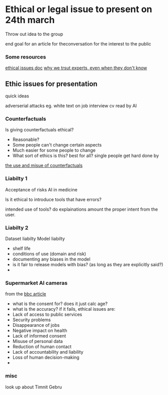 # Ethical or legal issue to present on 24th march
Throw out idea to the group

end goal for an article for theconversation for the interest to the public


### Some resources
[ethical issues doc](https://www.ncbi.nlm.nih.gov/pmc/articles/PMC7968615/)
[why we trsut experts, even when they don't know](https://theconversation.com/why-we-trust-experts-even-when-they-admit-they-dont-know-the-answer-172562)


## Ethic issues for presentation
quick ideas

adverserial attacks eg. white text on job interview cv read by AI

### Counterfactuals
Is giving counterfactuals ethical?
 - Reasonable?
 - Some people can't change certain aspects
 - Much easier for some people to change
 - What sort of ethics is this? best for all? single people get hard done by

[the use and misue of counterfactuals](https://arxiv.org/pdf/2102.05085.pdf)


### Liabilty 1
Acceptance of risks AI in medicine

Is it ethical to introduce tools that have errors?

intended use of tools? do explainations amount the proper intent from the user.


### Liabilty 2
Dataset liabilty
Model liabilty
 - shelf life
 - conditions of use (domain and risk)
 - documenting any biases in the model
 - is it fair to release models with bias? (as long as they are explicitly said?)
 -

### Supermarket AI cameras
from the [bbc article](https://www.bbc.co.uk/news/technology-60215258)
 - what is the consent for? does it just calc age?
 - what is the accuracy?
if it fails, ethical issues are:
 - Lack of access to public services
 - Security problems
 - Disappearance of jobs
 - Negative impact on health
 - Lack of informed consent
 - Misuse of personal data
 - Reduction of human contact
 - Lack of accountability and liability
 - Loss of human decision-making
 -

 ### misc
 look up about Timnit Gebru
